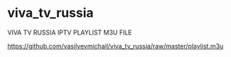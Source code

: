 # viva_tv_russia

VIVA TV RUSSIA IPTV PLAYLIST M3U FILE

https://github.com/vasilyevmichail/viva_tv_russia/raw/master/playlist.m3u

